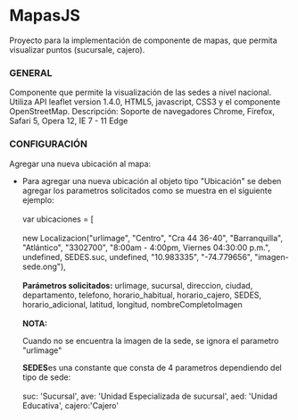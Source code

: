 # MapasJS
Proyecto para la implementación de componente de mapas, que permita visualizar puntos (sucursale, cajero).
<!DOCTYPE html>
<html>
<head>
    <meta name="author" content="Dirección de Innovación y Tecnología - Banco Pichincha Colombia"> 
	<meta charset= "UTF-8">
    <title>Mapa Sedes</title>
</head>
    <h3>GENERAL</h3>
	<p>
		Componente que permite la visualización de las sedes a nivel nacional. Utiliza API leaflet version 1.4.0, HTML5, javascript, CSS3 y el componente OpenStreetMap. 
		Descripción: Soporte de navegadores Chrome, Firefox, Safari 5, Opera 12, IE 7 - 11 Edge
	</p>
    <h3>CONFIGURACIÓN</h3>
    <p>Agregar una nueva ubicación al mapa:  
        <ul>
            <li>
				<p>
					Para agregar una nueva ubicación al objeto tipo "Ubicación" se deben agregar los parametros solicitados como se muestra en el siguiente ejemplo:<br><br>   
					var ubicaciones = [ <br><br>
					new Localizacion("urlimage", "Centro", "Cra 44 36-40", "Barranquilla", "Atlántico", "3302700", "8:00am - 4:00pm, Viernes 04:30:00 p.m.", undefined, SEDES.suc, undefined, "10.983335", "-74.779656", "imagen-sede.ong"),<br><br>
						<b>Parámetros solicitados:</b> urlimage, sucursal, direccion, ciudad, departamento, telefono, horario_habitual, horario_cajero, SEDES, horario_adicional, latitud, longitud, nombreCompletoImagen
						<br><br>
						<b>NOTA:</b><p>Cuando no se encuentra la imagen de la sede, se ignora el parametro "urlimage"</p>
						<b>SEDES</b>es una constante que consta de 4 parametros dependiendo del tipo de sede:
						<br>
                        <br>
						suc: 'Sucursal',
                        ave: 'Unidad Especializada de sucursal',
                        aed: 'Unidad  Educativa',  
                        cajero:'Cajero'   
				</p>
            </li>
        </ul>
    </p>
</html>